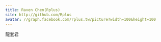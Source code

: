```yaml
---
title: Raven Chen(Rplus)
site: http://github.com/Rplus
avatar: //graph.facebook.com/rplus.tw/picture?width=100&height=100
---
```


龍套君
